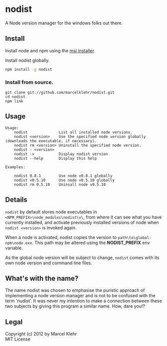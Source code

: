# nodist
A Node version manager for the windows folks out there.

## Install
Install node and npm using the [msi installer](http://nodejs.org/#download).

Install nodist globally.
```sh
npm install -g nodist
```

### Install from source.
```
git clone git://github.com/marcelklehr/nodist.git
cd nodist
npm link
```

## Usage
```
Usage:
    nodist              List all installed node versions.
    nodist <version>    Use the specified node version globally (downloads the executable, if necessary).
    nodist rm <version> Uninstall the specified node version.
    nodist - <version>
    nodist -v           Display nodist version
    nodist --help       Display this help

Examples:

    nodist 0.8.1        Use node v0.8.1 globally
    nodist v0.5.10      Use node v0.5.10 globally
    nodist rm 0.5.10    Uninsall node v0.5.10
```

## Details
`nodist` by default stores node executables in `<NPM_PREFIX>\node_modules\nodist\v\`, from where it can see what you have currently installed, and activate previously installed versions of node when `nodist <version>` is invoked again.

When a node is activated, nodist copies the version to `path\to\global-npm\node.exe`. This path may be altered using the **NODIST_PREFIX** env variable.

As the global node version will be subject to change, `nodist` comes with its own node version and command line files.

## What's with the name?
The name nodist was chosen to emphasise the puristic approach of implementing a node version manager and is not to be confused with the term 'nudist'. It was never my intention to make a connection between these two subjects by giving this program a similar name. How, dare you!?

## Legal
Copyright (c) 2012 by Marcel Klehr  
MIT License